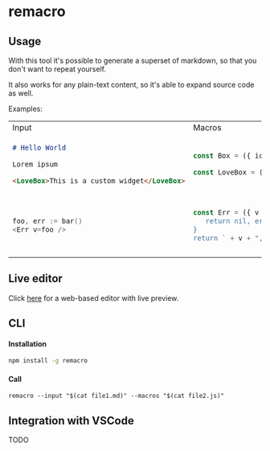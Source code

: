 # remacro

## Usage

With this tool it's possible to generate a superset of markdown, so that you don't want to repeat yourself. 

It also works for any plain-text content, so it's able to expand source code as well.

Examples: 

<table>
<tr>
<td> Input </td> <td> Macros </td> <td> Output </td>
</tr>
<tr>
</td>
<td>

```markdown
# Hello World

Lorem ipsum

<LoveBox>This is a custom widget</LoveBox>
```

</td>
<td>

```javascript
const Box = ({ icon, children }) => "> :" + icon + ": " + children

const LoveBox = ({ children }) => <Box icon="heart">{children}</Box>
```

</td>
<td>

```markdown
# Hello World

Lorem ipsum

> :heart: This is a custom widget
```

</td>
</tr>

<tr>
<td> 

```go
foo, err := bar()
<Err v=foo />
```
  
</td>
<td>

```javascript
const Err = ({ v }) => `if err != nil { 
   return nil, err; 
}
return ` + v + ", nil"
```

</td>
<td>

```go
foo, err := bar()
if err != nil { 
   return nil, err; 
}
return foo, nil
```

</td>
</tr>
</table>

## Live editor

Click [here](https://denisidoro.github.io/remacro/) for a web-based editor with live preview. 

## CLI

#### Installation

```bash
npm install -g remacro
```

#### Call

```
remacro --input "$(cat file1.md)" --macros "$(cat file2.js)"
```

## Integration with VSCode

TODO
